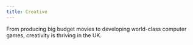 ```yaml
---
title: Creative
---
```

From producing big budget movies to developing world-class computer games, creativity is thriving in the UK.

